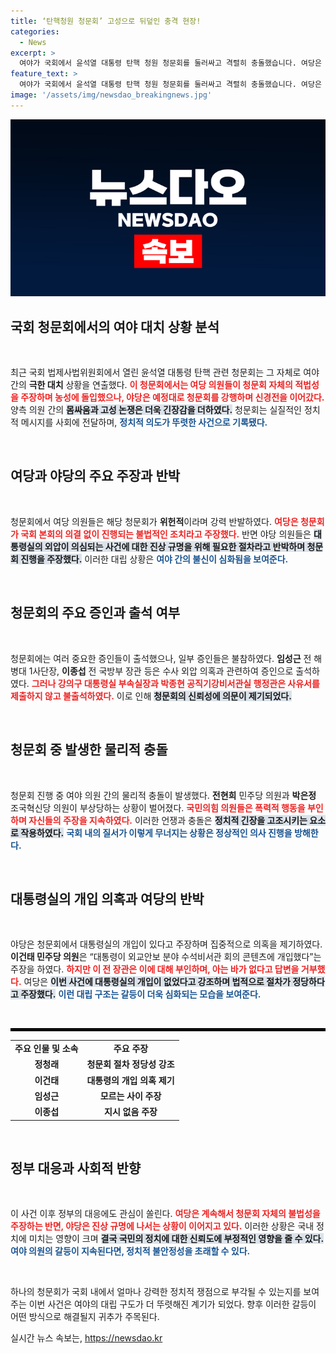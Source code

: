```yaml
---
title: ‘탄핵청원 청문회’ 고성으로 뒤덮인 충격 현장!
categories:
  - News
excerpt: >
  여야가 국회에서 윤석열 대통령 탄핵 청원 청문회를 둘러싸고 격렬히 충돌했습니다. 여당은 불법·위헌이라 주장하며 농성을 벌였지만, 야당은 예정대로 청문회를 강행하며 수사 외압 의혹을 집중 제기했습니다. 몸싸움 속에 부상이 발생하며 긴장이 고조된 현장 후폭풍이 예고됩니다!
feature_text: >
  여야가 국회에서 윤석열 대통령 탄핵 청원 청문회를 둘러싸고 격렬히 충돌했습니다. 여당은 불법·위헌이라 주장하며 농성을 벌였지만, 야당은 예정대로 청문회를 강행하며 수사 외압 의혹을 집중 제기했습니다. 몸싸움 속에 부상이 발생하며 긴장이 고조된 현장 후폭풍이 예고됩니다!
image: '/assets/img/newsdao_breakingnews.jpg'
---
```


<p><img src="/assets/img/newsdao_breakingnews.jpg" alt="implanttips 속보" /></p>

<h2 data-ke-size="size26">국회 청문회에서의 여야 대치 상황 분석</h2>

<p data-ke-size="size16">&nbsp;</p>  

<p>최근 국회 법제사법위원회에서 열린 윤석열 대통령 탄핵 관련 청문회는 그 자체로 여야 간의 <b>극한 대치</b> 상황을 연출했다. <b><span style="color: #ee2323;">이 청문회에서는 여당 의원들이 청문회 자체의 적법성을 주장하며 농성에 돌입했으나, 야당은 예정대로 청문회를 강행하며 신경전을 이어갔다.</span></b> 양측 의원 간의 <b><span style="background-color: #21538527;">몸싸움과 고성 논쟁은 더욱 긴장감을 더하였다.</span></b> 청문회는 실질적인 정치적 메시지를 사회에 전달하며, <b><span style="color: #1a5490;">정치적 의도가 뚜렷한 사건으로 기록됐다.</span></b>  </p>

<p data-ke-size="size16">&nbsp;</p>

<h2 data-ke-size="size26">여당과 야당의 주요 주장과 반박</h2>

<p data-ke-size="size16">&nbsp;</p>  

<p>청문회에서 여당 의원들은 해당 청문회가 <b>위헌적</b>이라며 강력 반발하였다. <b><span style="color: #ee2323;">여당은 청문회가 국회 본회의 의결 없이 진행되는 불법적인 조치라고 주장했다.</span></b> 반면 야당 의원들은 <b><span style="background-color: #21538527;">대통령실의 외압이 의심되는 사건에 대한 진상 규명을 위해 필요한 절차라고 반박하며 청문회 진행을 주장했다.</span></b> 이러한 대립 상황은 <b><span style="color: #1a5490;">여야 간의 불신이 심화됨을 보여준다.</span></b>  </p>

<p data-ke-size="size16">&nbsp;</p>

<h2 data-ke-size="size26">청문회의 주요 증인과 출석 여부</h2>

<p data-ke-size="size16">&nbsp;</p>  

<p>청문회에는 여러 중요한 증인들이 출석했으나, 일부 증인들은 불참하였다. <b>임성근</b> 전 해병대 1사단장, <b>이종섭</b> 전 국방부 장관 등은 수사 외압 의혹과 관련하여 증인으로 출석하였다. <b><span style="color: #ee2323;">그러나 강의구 대통령실 부속실장과 박종현 공직기강비서관실 행정관은 사유서를 제출하지 않고 불출석하였다.</span></b> 이로 인해 <b><span style="background-color: #21538527;">청문회의 신뢰성에 의문이 제기되었다.</span></b>  </p>

<p data-ke-size="size16">&nbsp;</p>

<h2 data-ke-size="size26">청문회 중 발생한 물리적 충돌</h2>

<p data-ke-size="size16">&nbsp;</p>  

<p>청문회 진행 중 여야 의원 간의 물리적 충돌이 발생했다. <b>전현희</b> 민주당 의원과 <b>박은정</b> 조국혁신당 의원이 부상당하는 상황이 벌어졌다. <b><span style="color: #ee2323;">국민의힘 의원들은 폭력적 행동을 부인하며 자신들의 주장을 지속하였다.</span></b> 이러한 언쟁과 충돌은 <b><span style="background-color: #21538527;">정치적 긴장을 고조시키는 요소로 작용하였다.</span></b> <b><span style="color: #1a5490;">국회 내의 질서가 이렇게 무너지는 상황은 정상적인 의사 진행을 방해한다.</span></b>  </p>

<p data-ke-size="size16">&nbsp;</p>

<h2 data-ke-size="size26">대통령실의 개입 의혹과 여당의 반박</h2>

<p data-ke-size="size16">&nbsp;</p>  

<p>야당은 청문회에서 대통령실의 개입이 있다고 주장하며 집중적으로 의혹을 제기하였다. <b>이건태 민주당 의원</b>은 “대통령이 외교안보 분야 수석비서관 회의 콘텐츠에 개입했다”는 주장을 하였다. <b><span style="color: #ee2323;">하지만 이 전 장관은 이에 대해 부인하며, 아는 바가 없다고 답변을 거부했다.</span></b> 여당은 <b><span style="background-color: #21538527;">이번 사건에 대통령실의 개입이 없었다고 강조하며 법적으로 절차가 정당하다고 주장했다.</span></b> <b><span style="color: #1a5490;">이런 대립 구조는 갈등이 더욱 심화되는 모습을 보여준다.</span></b>  </p>

<p data-ke-size="size16">&nbsp;</p>

<hr style="border: 2px solid #000;" />

<table style="width: 100%; border-collapse: collapse;">
  <tr>
    <td style="text-align: center; height: 17px;"><b>주요 인물 및 소속</b></td>
    <td style="text-align: center; height: 17px;"><b>주요 주장</b></td>
  </tr>
  <tr>
    <td style="text-align: center; height: 17px;"><b>정청래</b></td>
    <td style="text-align: center; height: 17px;"><b>청문회 절차 정당성 강조</b></td>
  </tr>
  <tr>
    <td style="text-align: center; height: 17px;"><b>이건태</b></td>
    <td style="text-align: center; height: 17px;"><b>대통령의 개입 의혹 제기</b></td>
  </tr>
  <tr>
    <td style="text-align: center; height: 17px;"><b>임성근</b></td>
    <td style="text-align: center; height: 17px;"><b>모르는 사이 주장</b></td>
  </tr>
  <tr>
    <td style="text-align: center; height: 17px;"><b>이종섭</b></td>
    <td style="text-align: center; height: 17px;"><b>지시 없음 주장</b></td>
  </tr>
</table>

<p data-ke-size="size16">&nbsp;</p>

<h2 data-ke-size="size26">정부 대응과 사회적 반향</h2>

<p data-ke-size="size16">&nbsp;</p>  

<p>이 사건 이후 정부의 대응에도 관심이 쏠린다. <b><span style="color: #ee2323;">여당은 계속해서 청문회 자체의 불법성을 주장하는 반면, 야당은 진상 규명에 나서는 상황이 이어지고 있다.</span></b> 이러한 상황은 국내 정치에 미치는 영향이 크며 <b><span style="background-color: #21538527;">결국 국민의 정치에 대한 신뢰도에 부정적인 영향을 줄 수 있다.</span></b> <b><span style="color: #1a5490;">여야 의원의 갈등이 지속된다면, 정치적 불안정성을 초래할 수 있다.</span></b>  </p>

<p data-ke-size="size16">&nbsp;</p>  

<p>하나의 청문회가 국회 내에서 얼마나 강력한 정치적 쟁점으로 부각될 수 있는지를 보여주는 이번 사건은 여야의 대립 구도가 더 뚜렷해진 계기가 되었다. 향후 이러한 갈등이 어떤 방식으로 해결될지 귀추가 주목된다.</p>
실시간 뉴스 속보는, <a href="https://newsdao.kr" rel="dofollow">https://newsdao.kr</a>


